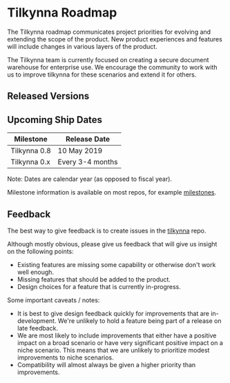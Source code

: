 # Tilkynna Roadmap

The Tilkynna roadmap communicates project priorities for evolving and extending the scope of the product. New product experiences and features will include changes in various layers of the product.

The Tilkynna team is currently focused on creating a secure document warehouse for enterprise use. We encourage the community to work with us to improve tilkynna for these scenarios and extend it for others.

## Released Versions

## Upcoming Ship Dates

| Milestone                 | Release Date |
|---------------------------|--------------|
| Tilkynna 0.8 | 10 May 2019 |
| Tilkynna 0.x| Every 3-4 months |

Note: Dates are calendar year (as opposed to fiscal year).

Milestone information is available on most repos, for example [milestones](https://github.com/Grindrodbank/tilkynna/milestones).

## Feedback

The best way to give feedback is to create issues in the [tilkynna](https://github.com/Grindrodbank/tilkynna/issues) repo. 

Although mostly obvious, please give us feedback that will give us insight on the following points:

* Existing features are missing some capability or otherwise don't work well enough.
* Missing features that should be added to the product.
* Design choices for a feature that is currently in-progress.

Some important caveats / notes:

* It is best to give design feedback quickly for improvements that are in-development. We're unlikely to hold a feature being part of a release on late feedback.
* We are most likely to include improvements that either have a positive impact on a broad scenario or have very significant positive impact on a niche scenario. This means that we are unlikely to prioritize modest improvements to niche scenarios.
* Compatibility will almost always be given a higher priority than improvements.

